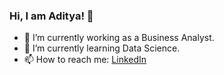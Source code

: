 ### Hi, I am Aditya! 👋

- 🔭 I’m currently working as a Business Analyst.
- 🌱 I’m currently learning Data Science.
- 📫 How to reach me: [LinkedIn](https://www.linkedin.com/in/aditya-jaiswal-ba1ba1a0/)
